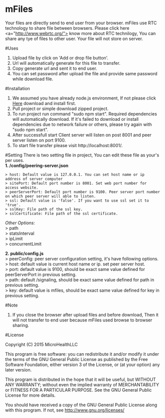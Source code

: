# mFiles

Your files are directly send to end user from your browser. mFiles use RTC technology to share file between browsers. Please click here <a="http://www.webrtc.org/"> know more about RTC technilogy, You can share any tye of files to other user. Your file will not store on server.

#Uses
1. Upload file by click on 'Add or drop file button'.
2. Url will automatically generate for this file to transfer.
3. Copy generate url and sent it to end user.
4. You can set password after upload the file and provide same password while download file.

#Installation
1. We assumed you have already node.js environment, If not please click <a href="https://nodejs.org/download/">Here<a> download and install first.
2. Pull project or simple download zipped project.
3. To run project run command "sudo npm start". Required dependencies will automatically download. If it's failed to download or install dependencies due to network failure or others, please try again with "sudo npm start".
4. After successfull start Client server will listen on post 8001 and peer server listen on port 9100.
5. To start file transfer please visit http://localhost:8001/.

#Setting
There is two setting file in project, You can edit these file as your's per uses.<br>
<b>1. /config/peering-server.json</b>

    > host: Default value is 127.0.0.1. You can set host name or ip address of server computer
    > sitePort: Default port number is 8001. Set web port number for access website.
    > peerServerPort: Default port number is 9100. Peer server port number on which peer server will able to listen.
    > ssl: Default value is 'false'. If you want to use ssl set it to 'true'.
    > sslKey: File path of the ssl key.
    > sslCertificate: File path of the ssl certificate.

<i>Other Options: </i><br>
    > path<br>
    > statsInterval<br>
    > ipLimit<br>
    > concurrentLimit<br>

<b>2. public/config.js</b><br>
    > peerConfig: peer server configuration setting, it's have following options.<br>
        > host: default value is current host name or ip. set peer server host.<br>
        > port: default value is 9100, should be exact same value defined for peerServerPort in previous setting.<br>
        > path: default /signaling, should be exact same value defined for path in previous setting.<br>
        > key: default value is mfiles, should be exact same value defined for key in previous setting.<br>

#Note
1. If you close the browser after upload files and before download, Then it will not transfer to end user because mFiles used browse to browser sharing.

#License

Copyright (C) 2015  MicroHealthLLC

This program is free software: you can redistribute it and/or modify
it under the terms of the GNU General Public License as published by
the Free Software Foundation, either version 3 of the License, or
(at your option) any later version.

This program is distributed in the hope that it will be useful,
but WITHOUT ANY WARRANTY; without even the implied warranty of
MERCHANTABILITY or FITNESS FOR A PARTICULAR PURPOSE.  See the
GNU General Public License for more details.

You should have received a copy of the GNU General Public License
along with this program.  If not, see <http://www.gnu.org/licenses/>